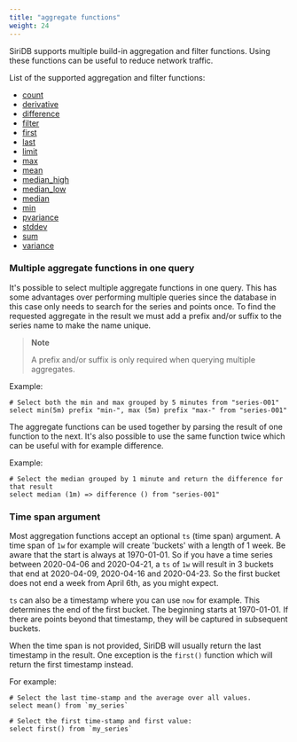 ```yaml
---
title: "aggregate functions"
weight: 24
---
```



SiriDB supports multiple build-in aggregation and filter functions. Using these functions can be useful to reduce network traffic.

List of the supported aggregation and filter functions:

- [count](./count)
- [derivative](./derivative)
- [difference](./difference)
- [filter](./filter)
- [first](./first)
- [last](./last)
- [limit](./limit)
- [max](./max)
- [mean](./mean)
- [median_high](./median_high)
- [median_low](./median_low)
- [median](./median)
- [min](./min)
- [pvariance](./pvariance)
- [stddev](./stddev)
- [sum](./sum)
- [variance](./variance)

### Multiple aggregate functions in one query

It's possible to select multiple aggregate functions in one query. This has some
advantages over performing multiple queries since the database in this case only
needs to search for the series and points once. To find the requested aggregate
in the result we must add a prefix and/or suffix to the series name to make the
name unique.

>**Note**
>
>A prefix and/or suffix is only required when querying multiple aggregates.

Example:

    # Select both the min and max grouped by 5 minutes from "series-001"
    select min(5m) prefix "min-", max (5m) prefix "max-" from "series-001"

The aggregate functions can be used together by parsing the result of one function
to the next. It's also possible to use the same function twice which can be
useful with for example difference.

Example:

    # Select the median grouped by 1 minute and return the difference for that result
    select median (1m) => difference () from "series-001"

### Time span argument

Most aggregation functions accept an optional `ts` (time span) argument. A time span of `1w` for example will create 'buckets' with a length of 1 week. Be aware that the start is always at 1970-01-01. So if you have a time series between 2020-04-06 and 2020-04-21, a `ts` of `1w` will result in 3 buckets that end at 2020-04-09, 2020-04-16 and 2020-04-23. So the first bucket does not end a week from April 6th, as you might expect.

`ts` can also be a timestamp where you can use `now` for example. This determines the end of the first bucket. The beginning starts at 1970-01-01. If there are points beyond that timestamp, they will be captured in subsequent buckets.

When the time span is not provided, SiriDB will usually return the last timestamp in the result. One exception is the `first()` function which will return the first timestamp instead.

For example:

    # Select the last time-stamp and the average over all values.
    select mean() from `my_series`

    # Select the first time-stamp and first value:
    select first() from `my_series`
